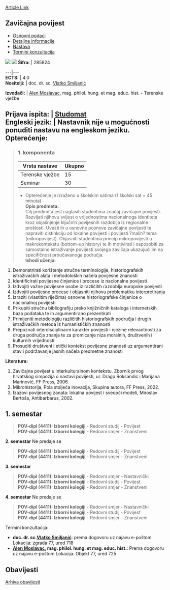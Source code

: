 [Article Link](https://www.fhs.hr/predmet/zavpov)

## Zavičajna povijest
  * [Osnovni podaci](https://www.fhs.hr/predmet/zavpov#v1id-904889_408792_1_0 "Osnovni podaci")
  * [Detaljne informacije](https://www.fhs.hr/predmet/zavpov#v1id-904889_408792_1_1 "Detaljne informacije")
  * [Nastava](https://www.fhs.hr/predmet/zavpov#v1id-904889_408792_1_2 "Nastava")
  * [Termini konzultacija](https://www.fhs.hr/predmet/zavpov#v1id-904889_408792_1_3 "Termini konzultacija")


[![](https://www.fhs.hr/img/flags/gif/hr.gif)](https://www.fhs.hr/predmet/zavpov) [![](https://www.fhs.hr/img/flags/gif/gb.gif)](https://www.fhs.hr/en/course/lochis)
**Šifra:** |  285824  
  
---|---  
**ECTS:** |  4.0   
**Nositelji:** |  doc. dr. sc. [Vlatko Smiljanić](https://www.fhs.hr/djelatnik/vlatko.smiljanic)   
  
**Izvođači:** |  [Alen Moslavac](https://www.fhs.hr/djelatnik/alen.moslavac), mag. philol. hung. et mag. educ. hist. - Terenske vježbe  
  
**Prijava ispita:** |  [Studomat](http://www.isvu.hr/studomat)  
**Engleski jezik:** |  Nastavnik nije u mogućnosti ponuditi nastavu na engleskom jeziku.   
**Opterećenje:**  
---  
> ### 1. komponenta
> | Vrsta nastave | Ukupno  
> ---|---  
> Terenske vježbe | 15  
> Seminar | 30  
> * Opterećenje je izraženo u školskim satima (1 školski sat = 45 minuta)   
**Opis predmeta:**  
> Cilj predmeta jest naglasiti studentima značaj zavičajne povijesti. Razvijati njihovu svijest o vrijednostima nacionalnoga identiteta kroz objašnjenje ključnih povijesnih razdoblja iz regionalne prošlosti. Uvesti ih u osnovne pojmove zavičajne povijesti te napraviti distinkciju od lokalne povijesti i povijesti ?malih? tema (mikropovijest). Objasniti studentima princip mikropovijesti u makrokontekstu (bottom-up history) te ih motivirati i osposobiti za samostalno istraživanje povijesti svojega zavičaja ukazujući im na specifičnost proučavanoga područja.  
**Ishodi učenja:**  
  1. Demonstrirati korištenje stručne terminologije, historiografskih istraživačkih alata i metodoloških načela povijesne znanosti
  2. Identificirati povijesne činjenice i procese iz nacionalne povijesti
  3. Izdvojiti važne povijesne osobe iz različitih razdoblja europske povijesti
  4. Izdvojiti povijesne procese i objasniti njihovu problematiku interpretiranja
  5. Izraziti (vlastitim riječima) osnovne historiografske činjenice o nacionalnoj povijesti
  6. Prikupiti stručnu bibliografiju preko knjižničnih kataloga i internetskih baza podataka te ih argumentirano prezentirati
  7. Primijeniti metodologiju različitih historiografskih područja i drugih istraživačkih metoda iz humanističkih znanosti
  8. Prepoznati interdisciplinarni karakter povijesti i njezine relevantnosti za druga područja znanja te za promicanje niza moralnih, društvenih i kulturnih vrijednosti
  9. Prosuditi društveni i etički kontekst povijesne znanosti uz argumentirani stav i podržavanje jasnih načela predmetne znanosti

  
**Literatura:**  
  1. Zavičajna povijest u interkulturalnom kontekstu. Zbornik prvog hrvatskog simpozija o nastavi povijesti, ur. Drago Roksandić i Marijana Marinović, FF Press, 2006. 
  2. Mikrohistorija, Pola stoljeća inovacija, Skupina autora, FF Press, 2022. 
  3. Izazovi povijesnog zanata: lokalna povijest i sveopći modeli, Miroslav Bertoša, Antibarbarus, 2002. 

  
**1. semestar**  
---  
> **POV-dipl (4411): Izborni kolegiji** - Redovni studij - Povijest  
>  **POV-dipl (4411): Izborni kolegiji** - Redovni smjer - Znanstveni  
>   
  
**2. semestar** Ne predaje se  
> **POV-dipl (4411): Izborni kolegiji** - Redovni studij - Povijest  
>  **POV-dipl (4411): Izborni kolegiji** - Redovni smjer - Znanstveni  
>   
  
**3. semestar**  
> **POV-dipl (4411): Izborni kolegiji** - Redovni smjer - Nastavnički  
>  **POV-dipl (4411): Izborni kolegiji** - Redovni studij - Povijest  
>  **POV-dipl (4411): Izborni kolegiji** - Redovni smjer - Znanstveni  
>   
  
**4. semestar** Ne predaje se  
> **POV-dipl (4411): Izborni kolegiji** - Redovni smjer - Nastavnički  
>  **POV-dipl (4411): Izborni kolegiji** - Redovni studij - Povijest  
>  **POV-dipl (4411): Izborni kolegiji** - Redovni smjer - Znanstveni  
>   
Termini konzultacija: 
  * **doc. dr. sc.[Vlatko Smiljanić](https://www.fhs.hr/djelatnik/vlatko.smiljanic)**: 
prema dogovoru uz najavu e-poštom
Lokacija: zgrada 77, ured 718 
  * **[Alen Moslavac](https://www.fhs.hr/djelatnik/alen.moslavac), mag. philol. hung. et mag. educ. hist.**: 
Prema dogovoru uz najavu e-poštom
Lokacija: Objekt 77, ured 725 


## Obavijesti
[Arhiva obavijesti](https://www.fhs.hr/predmet/zavpov?@=21tuw#news_132655 "Arhiva obavijesti")
